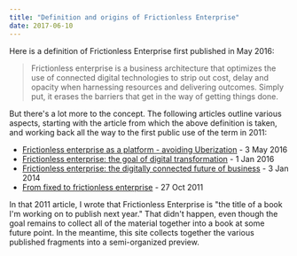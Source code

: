 ```yaml
---
title: "Definition and origins of Frictionless Enterprise"
date: 2017-06-10
---
```


Here is a definition of Frictionless Enterprise first published in May 2016: 

> Frictionless enterprise is a business architecture that optimizes the use of connected digital technologies to strip out cost, delay and opacity when harnessing resources and delivering outcomes. Simply put, it erases the barriers that get in the way of getting things done.

But there's a lot more to the concept. The following articles outline various aspects, starting with the article from which the above definition is taken, and working back all the way to the first public use of the term in 2011: 

+ [Frictionless enterprise as a platform - avoiding Uberization](https://diginomica.com/frictionless-enterprise-as-a-platform-avoiding-uberization) - 3 May 2016
+ [Frictionless enterprise: the goal of digital transformation](https://diginomica.com/frictionless-enterprise-the-goal-of-digital-transformation) - 1 Jan 2016
+ [Frictionless enterprise: the digitally connected future of business](https://diginomica.com/frictionless-enterprise-digital-future-business) - 3 Jan 2014
+ [From fixed to frictionless enterprise](https://www.zdnet.com/article/from-fixed-to-frictionless-enterprise/) - 27 Oct 2011

In that 2011 article, I wrote that Frictionless Enterprise is "the title of a book I'm working on to publish next year." That didn't happen, even though the goal remains to collect all of the material together into a book at some future point. In the meantime, this site collects together the various published fragments into a semi-organized preview. 
